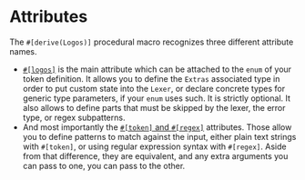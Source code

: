 # Attributes

The `#[derive(Logos)]` procedural macro recognizes three different attribute
names.

+ [`#[logos]`](./attributes/logos.md) is the main attribute which can be
  attached to the `enum` of your token definition. It allows you to define the
  `Extras` associated type in order to put custom state into the `Lexer`, or
  declare concrete types for generic type parameters, if your `enum` uses such.
  It is strictly optional. It also allows to define parts that must be skipped
  by the lexer, the error type, or regex subpatterns.
+ And most importantly the
  [`#[token]` and `#[regex]`](./attributes/token_and_regex.md)
  attributes. Those allow you to define patterns to match against the input,
  either plain text strings with `#[token]`, or using regular expression
  syntax with `#[regex]`. Aside from that difference, they are equivalent,
  and any extra arguments you can pass to one, you can pass to the other.

